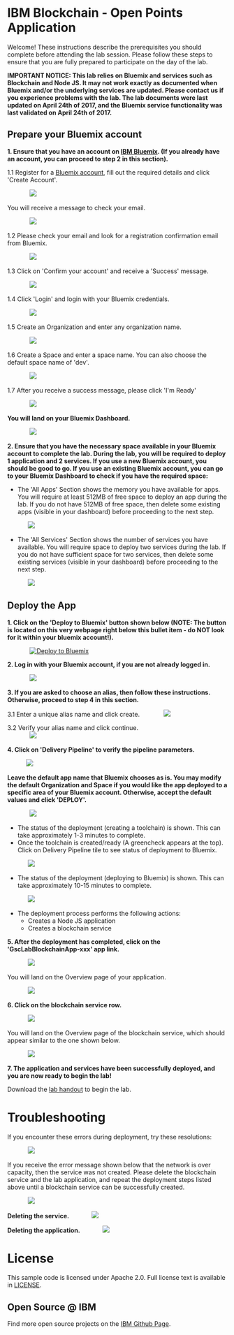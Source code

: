 # IBM Blockchain - Open Points Application

Welcome! These instructions describe the prerequisites you should complete before attending the lab session. Please follow these steps to ensure that you are fully 
prepared to participate on the day of the lab.

<b>IMPORTANT NOTICE: This lab relies on Bluemix and services such as Blockchain and Node JS. It may not work exactly as documented when Bluemix and/or the underlying services are updated. Please contact us if you experience problems with the lab. The lab documents were last updated on April 24th of 2017, and the Bluemix service functionality was last validated on April 24th of 2017. 
</b>


## Prepare your Bluemix account

<b>1. Ensure that you have an account on [IBM Bluemix](https://bluemix.net). (If you already have an account, you can proceed to step 2 in this section). </b>

  1.1 Register for a [Bluemix account](https://bluemix.net/registration/), fill out the required details and click 'Create Account'.

&nbsp;&nbsp;&nbsp;&nbsp;&nbsp;&nbsp;&nbsp;&nbsp;&nbsp;&nbsp;&nbsp;&nbsp; ![](readme_images/register.PNG)

   You will receive a message to check your email.

&nbsp;&nbsp;&nbsp;&nbsp;&nbsp;&nbsp;&nbsp;&nbsp;&nbsp;&nbsp;&nbsp;&nbsp; ![](readme_images/chkmail.PNG)

   1.2 Please check your email and look for a registration confirmation email from Bluemix.

&nbsp;&nbsp;&nbsp;&nbsp;&nbsp;&nbsp;&nbsp;&nbsp;&nbsp;&nbsp;&nbsp;&nbsp; ![](readme_images/mailmsg.PNG)


   1.3 Click on 'Confirm your account' and receive a 'Success' message.

&nbsp;&nbsp;&nbsp;&nbsp;&nbsp;&nbsp;&nbsp;&nbsp;&nbsp;&nbsp;&nbsp;&nbsp;  ![](readme_images/success.PNG)


   1.4 Click 'Login' and login with your Bluemix credentials.

&nbsp;&nbsp;&nbsp;&nbsp;&nbsp;&nbsp;&nbsp;&nbsp;&nbsp;&nbsp;&nbsp;&nbsp;  ![](readme_images/logmail.PNG)
   


   1.5 Create an Organization and enter any organization name.

&nbsp;&nbsp;&nbsp;&nbsp;&nbsp;&nbsp;&nbsp;&nbsp;&nbsp;&nbsp;&nbsp;&nbsp; ![](readme_images/orgmail1.PNG)



   1.6 Create a Space and enter a space name. You can also choose the default space name of 'dev'.

&nbsp;&nbsp;&nbsp;&nbsp;&nbsp;&nbsp;&nbsp;&nbsp;&nbsp;&nbsp;&nbsp;&nbsp; ![](readme_images/spacemail.PNG)
   


   1.7 After you receive a success message, please click 'I'm Ready'

&nbsp;&nbsp;&nbsp;&nbsp;&nbsp;&nbsp;&nbsp;&nbsp;&nbsp;&nbsp;&nbsp;&nbsp; ![](readme_images/summary_success.PNG)
 
<b>
 You will land on your Bluemix Dashboard. 
</b>

&nbsp;&nbsp;&nbsp;&nbsp;&nbsp;&nbsp;&nbsp;&nbsp;&nbsp;&nbsp;&nbsp;&nbsp; ![](readme_images/dashboard.PNG)

<b> 2. Ensure that you have the necessary space available in your Bluemix account to complete the lab. During the lab, you will be required to deploy 1 application and 2 services.  If you use a new Bluemix account, you should be good to go.  If you use an existing Bluemix account, you can go to your Bluemix Dashboard to check if you have the required space: </b>
  
   * The 'All Apps' Section shows the memory you have available for apps. You will require at least 512MB of free space to deploy an app during the lab. If you do not have 512MB of free space, then delete some existing apps (visible in your dashboard) before proceeding to the next step.

&nbsp;&nbsp;&nbsp;&nbsp;&nbsp;&nbsp;&nbsp;&nbsp;&nbsp;&nbsp;&nbsp;&nbsp;![](readme_images/services2.PNG)

   * The 'All Services' Section shows the number of services you have available. You will require space to deploy two services during the lab. If you do not have sufficient space for two services, then delete some existing services (visible in your dashboard) before proceeding to the next step. 

&nbsp;&nbsp;&nbsp;&nbsp;&nbsp;&nbsp;&nbsp;&nbsp;&nbsp;&nbsp;&nbsp;&nbsp;![](readme_images/services1.PNG)

## Deploy the App

<b>1. Click on the 'Deploy to Bluemix' button shown below (NOTE: The button is located on this very webpage right below this bullet item - do NOT look for it within your bluemix account!).</b>

&nbsp;&nbsp;&nbsp;&nbsp;&nbsp;&nbsp;&nbsp;&nbsp;&nbsp;&nbsp;&nbsp;&nbsp; [![Deploy to Bluemix](https://console.ng.bluemix.net/devops/setup/deploy/button.png)](https://console.ng.bluemix.net/devops/setup/deploy?repository=https://github.com/gscdist/GscLabBlockchainApp.git)

<b>2. Log in with your Bluemix account, if you are not already logged in.</b>

&nbsp;&nbsp;&nbsp;&nbsp;&nbsp;&nbsp;&nbsp;&nbsp;&nbsp;&nbsp;&nbsp;&nbsp; ![](readme_images/deployLogin.PNG)

<b>3. If you are asked to choose an alias, then follow these instructions. Otherwise, proceed to step 4 in this section. </b>

3.1 Enter a unique alias name and click create.
&nbsp;&nbsp;&nbsp;&nbsp;&nbsp;&nbsp;&nbsp;&nbsp;&nbsp;&nbsp;&nbsp;&nbsp; ![](readme_images/alias.PNG)


3.2 Verify your alias name and click continue.<br>
&nbsp;&nbsp;&nbsp;&nbsp;&nbsp;&nbsp;&nbsp;&nbsp;&nbsp;&nbsp;&nbsp;&nbsp; ![](readme_images/cont.PNG)


<b>4. Click on 'Delivery Pipeline' to verify the pipeline parameters.

&nbsp;&nbsp;&nbsp;&nbsp;&nbsp;&nbsp;&nbsp;&nbsp;&nbsp;&nbsp;&nbsp;&nbsp; ![](readme_images/deploy.PNG)

Leave the default app name that Bluemix chooses as is. You may modify the default Organization 
and Space if you would like the app deployed to a specific area of your Bluemix account. Otherwise, accept the default values
and click 'DEPLOY'.</b>

&nbsp;&nbsp;&nbsp;&nbsp;&nbsp;&nbsp;&nbsp;&nbsp;&nbsp;&nbsp;&nbsp;&nbsp; ![](readme_images/deploy1.PNG)


* The status of the deployment (creating a toolchain) is shown. This can take approximately 1-3 minutes to complete.  
* Once the toolchain is created/ready (A greencheck appears at the top).  Click on Delivery Pipeline tile to see status of deployment to Bluemix.

&nbsp;&nbsp;&nbsp;&nbsp;&nbsp;&nbsp;&nbsp;&nbsp;&nbsp;&nbsp;&nbsp;&nbsp;![](readme_images/createproject1.PNG)

* The status of the deployment (deploying to Bluemix) is shown. This can take approximately 10-15 minutes to complete.

&nbsp;&nbsp;&nbsp;&nbsp;&nbsp;&nbsp;&nbsp;&nbsp;&nbsp;&nbsp;&nbsp;&nbsp;![](readme_images/createproject2.PNG)

* The deployment process performs the following actions:
  - Creates a Node JS application
  - Creates a blockchain service

<b>5. After the deployment has completed, click on the 'GscLabBlockchainApp-xxx' app link. </b>

&nbsp;&nbsp;&nbsp;&nbsp;&nbsp;&nbsp;&nbsp;&nbsp;&nbsp;&nbsp;&nbsp;&nbsp;![](readme_images/res.PNG)

You will land on the Overview page of your application. 

&nbsp;&nbsp;&nbsp;&nbsp;&nbsp;&nbsp;&nbsp;&nbsp;&nbsp;&nbsp;&nbsp;&nbsp;![](readme_images/yourapp.PNG)


<b>6. Click on the blockchain service row.</b>

&nbsp;&nbsp;&nbsp;&nbsp;&nbsp;&nbsp;&nbsp;&nbsp;&nbsp;&nbsp;&nbsp;&nbsp;![](readme_images/launchBlockchainService.png)

You will land on the Overview page of the blockchain service, which should appear similar to the one shown below.  

&nbsp;&nbsp;&nbsp;&nbsp;&nbsp;&nbsp;&nbsp;&nbsp;&nbsp;&nbsp;&nbsp;&nbsp;![](readme_images/correctBlockchainLaunch.png)

<b>7. The application and services have been successfully deployed, and you are now ready to begin the lab!</b>

Download the [lab handout](https://ibm.biz/XXX) to begin the lab. 

# Troubleshooting

If you encounter these errors during deployment, try these resolutions:

&nbsp;&nbsp;&nbsp;&nbsp;&nbsp;&nbsp;&nbsp;&nbsp;&nbsp;&nbsp;&nbsp;&nbsp;![](readme_images/troubleshooting3.PNG)

If you receive the error message shown below that the network is over capacity, then the service was not created. 
Please delete the blockchain service and the lab application, and repeat the deployment steps listed above until a blockchain
service can be successfully created. 

&nbsp;&nbsp;&nbsp;&nbsp;&nbsp;&nbsp;&nbsp;&nbsp;&nbsp;&nbsp;&nbsp;&nbsp;![](readme_images/overcapacity.png)

<b>Deleting the service.</b>
&nbsp;&nbsp;&nbsp;&nbsp;&nbsp;&nbsp;&nbsp;&nbsp;&nbsp;&nbsp;&nbsp;&nbsp;![](readme_images/app_del.PNG)

<b>Deleting the application.</b>
&nbsp;&nbsp;&nbsp;&nbsp;&nbsp;&nbsp;&nbsp;&nbsp;&nbsp;&nbsp;&nbsp;&nbsp;![](readme_images/app_del1.PNG)


# License

  This sample code is licensed under Apache 2.0.
  Full license text is available in [LICENSE](LICENSE).


## Open Source @ IBM

  Find more open source projects on the
  [IBM Github Page](http://ibm.github.io/).

